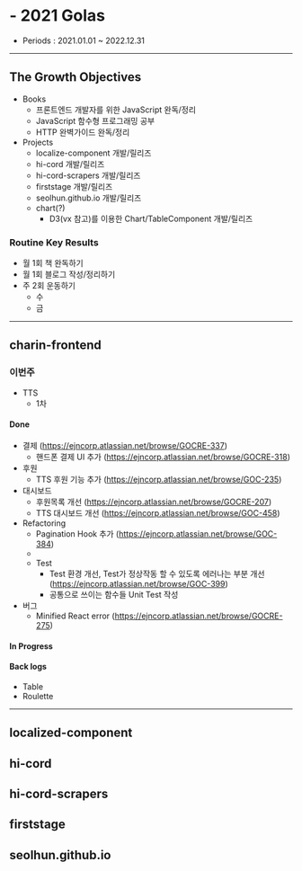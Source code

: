# - 2021 Golas

- Periods : 2021.01.01 ~ 2022.12.31

---

## The Growth Objectives

- Books
  - 프론트엔드 개발자를 위한 JavaScript 완독/정리
  - JavaScript 함수형 프로그래밍 공부
  - HTTP 완벽가이드 완독/정리
- Projects
  - localize-component 개발/릴리즈
  - hi-cord 개발/릴리즈
  - hi-cord-scrapers 개발/릴리즈
  - firststage 개발/릴리즈
  - seolhun.github.io 개발/릴리즈
  - chart(?)
    - D3(vx 참고)를 이용한 Chart/TableComponent 개발/릴리즈

### Routine Key Results

- 월 1회 책 완독하기
- 월 1회 블로그 작성/정리하기
- 주 2회 운동하기
  - 수
  - 금

---

## charin-frontend

### 이번주 

- TTS
  - 1차

#### Done

- 결제 (https://ejncorp.atlassian.net/browse/GOCRE-337)
  - 핸드폰 결제 UI 추가 (https://ejncorp.atlassian.net/browse/GOCRE-318)
- 후원 
  - TTS 후원 기능 추가 (https://ejncorp.atlassian.net/browse/GOC-235)
- 대시보드
  - 후원목록 개선 (https://ejncorp.atlassian.net/browse/GOCRE-207)
  - TTS 대시보드 개선 (https://ejncorp.atlassian.net/browse/GOC-458)
- Refactoring
  - Pagination Hook 추가 (https://ejncorp.atlassian.net/browse/GOC-384)
  - 
  - Test
    - Test 환경 개선, Test가 정상작동 할 수 있도록 에러나는 부분 개선 (https://ejncorp.atlassian.net/browse/GOC-399)
    - 공통으로 쓰이는 함수들 Unit Test 작성
- 버그
  - Minified React error (https://ejncorp.atlassian.net/browse/GOCRE-275)


#### In Progress


#### Back logs

- Table
- Roulette

---

## localized-component

## hi-cord

## hi-cord-scrapers

## firststage

## seolhun.github.io

